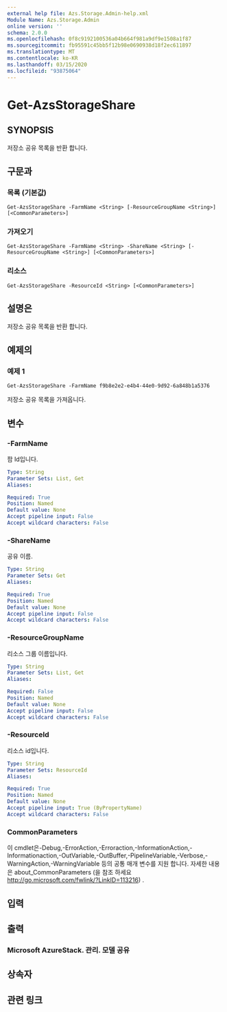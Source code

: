 ```yaml
---
external help file: Azs.Storage.Admin-help.xml
Module Name: Azs.Storage.Admin
online version: ''
schema: 2.0.0
ms.openlocfilehash: 0f8c9192100536a04b664f981a9df9e1508a1f87
ms.sourcegitcommit: fb95591c45bb5f12b98e0690938d18f2ec611897
ms.translationtype: MT
ms.contentlocale: ko-KR
ms.lasthandoff: 03/15/2020
ms.locfileid: "93875064"
---
```

# Get-AzsStorageShare

## SYNOPSIS
저장소 공유 목록을 반환 합니다.

## 구문과

### 목록 (기본값)
```
Get-AzsStorageShare -FarmName <String> [-ResourceGroupName <String>] [<CommonParameters>]
```

### 가져오기
```
Get-AzsStorageShare -FarmName <String> -ShareName <String> [-ResourceGroupName <String>] [<CommonParameters>]
```

### 리소스
```
Get-AzsStorageShare -ResourceId <String> [<CommonParameters>]
```

## 설명은
저장소 공유 목록을 반환 합니다.

## 예제의

### 예제 1
```
Get-AzsStorageShare -FarmName f9b8e2e2-e4b4-44e0-9d92-6a848b1a5376
```

저장소 공유 목록을 가져옵니다.

## 변수

### -FarmName
팜 Id입니다.

```yaml
Type: String
Parameter Sets: List, Get
Aliases:

Required: True
Position: Named
Default value: None
Accept pipeline input: False
Accept wildcard characters: False
```

### -ShareName
공유 이름.

```yaml
Type: String
Parameter Sets: Get
Aliases:

Required: True
Position: Named
Default value: None
Accept pipeline input: False
Accept wildcard characters: False
```

### -ResourceGroupName
리소스 그룹 이름입니다.

```yaml
Type: String
Parameter Sets: List, Get
Aliases:

Required: False
Position: Named
Default value: None
Accept pipeline input: False
Accept wildcard characters: False
```

### -ResourceId
리소스 id입니다.

```yaml
Type: String
Parameter Sets: ResourceId
Aliases:

Required: True
Position: Named
Default value: None
Accept pipeline input: True (ByPropertyName)
Accept wildcard characters: False
```

### CommonParameters
이 cmdlet은-Debug,-ErrorAction,-Erroraction,-InformationAction,-Informationaction,-OutVariable,-OutBuffer,-PipelineVariable,-Verbose,-WarningAction,-WarningVariable 등의 공통 매개 변수를 지원 합니다. 자세한 내용은 about_CommonParameters (을 참조 하세요 http://go.microsoft.com/fwlink/?LinkID=113216) .

## 입력

## 출력

### Microsoft AzureStack. 관리. 모델 공유

## 상속자

## 관련 링크
